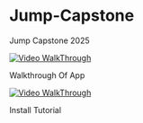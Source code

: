 # Jump-Capstone
Jump Capstone 2025



[![Video WalkThrough](https://img.youtube.com/vi/bbgBcC8Za-k/0.jpg)](https://www.youtube.com/watch?v=bbgBcC8Za-k)

Walkthrough Of App

[![Video WalkThrough](https://img.youtube.com/vi/PzCCEd1pNQk/0.jpg)](https://www.youtube.com/watch?v=PzCCEd1pNQk)

Install Tutorial

